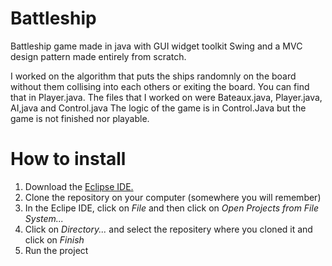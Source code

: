 # Battleship

Battleship game made in java with GUI widget toolkit Swing and  a MVC design pattern made entirely from scratch.

I worked on the algorithm that puts the ships randomnly on the board without them collising into each others or exiting the board.
You can find that in Player.java.
The files that I worked on were Bateaux.java, Player.java, AI,java and Control.java
The logic of the game is in Control.Java but the game is not finished nor playable.


# How to install 
1. Download the [Eclipse IDE.]( https://www.eclipse.org/downloads/packages/release/kepler/sr1/eclipse-ide-java-developers)
2. Clone the repository on your computer (somewhere you will remember)
3. In the Eclipe IDE, click on _File_ and then click on _Open Projects from File System..._
4. Click on _Directory..._ and select the repositery where you cloned it and click on _Finish_
5. Run the project
